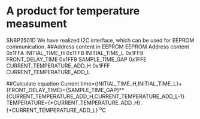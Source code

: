 # A product for temperature measument
SN8P2501D
We have realized I2C interface, which can be used for EEPROM communication.
##Address content in EEPROM
EEPROM Address	content
0x1FFA	INITIAL_TIME_H
0x1FFB	INITIAL_TIME_L
0x1FF8	FRONT_DELAY_TIME
0x1FF9	SAMPLE_TIME_GAP
0x1FFE	CURRENT_TEMPERATURE_ADD_H
0x1FFF	CURRENT_TEMPERATURE_ADD_L

##Calculate equation
Current time={INITIAL_TIME_H,INITIAL_TIME_L}+{FRONT_DELAY_TIME}+{SAMPLE_TIME_GAP}**{CURRENT_TEMPERATURE_ADD_H,CURRENT_TEMPERATURE_ADD_L-1}
TEMPERATURE={*CURRENT_TEMPERATURE_ADD_H}.{*CURRENT_TEMPERATURE_ADD_L} <sup>o</sup>C


